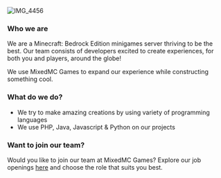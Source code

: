 ![IMG_4456](https://github.com/MixedMC/.github/assets/86055764/bdc8b20a-18f0-4f62-8c8e-9bb616f2301f)

### Who we are

We are a Minecraft: Bedrock Edition minigames server thriving to be the best. Our team consists of developers excited to create experiences, for both you and players, around the globe! 

We use MixedMC Games to expand our experience while constructing something cool.

### What do we do?

- We try to make amazing creations by using variety of programming languages
- We use PHP, Java, Javascript & Python on our projects

### Want to join our team?

Would you like to join our team at MixedMC Games? Explore our job openings [here](https://mixedmc.com/apply) and choose the role that suits you best.
